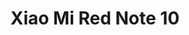 ---
title: Xiao Mi Red Note 10
Images: ../static/xiaomi2.jpg
deskripsi: There are screenshots as well which lets you see the Xiaomi Redmi Note 10 wallpaper that comes out of the box as well as the preloaded apps. And with the Xiaomi Redmi Note 10 camera samples, you can get an idea of its picture quality.
---